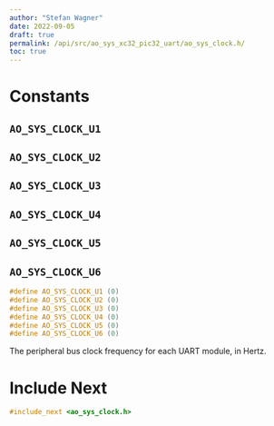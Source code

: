 ```yaml
---
author: "Stefan Wagner"
date: 2022-09-05
draft: true
permalink: /api/src/ao_sys_xc32_pic32_uart/ao_sys_clock.h/
toc: true
---
```


# Constants

## `AO_SYS_CLOCK_U1`
## `AO_SYS_CLOCK_U2`
## `AO_SYS_CLOCK_U3`
## `AO_SYS_CLOCK_U4`
## `AO_SYS_CLOCK_U5`
## `AO_SYS_CLOCK_U6`

```c
#define AO_SYS_CLOCK_U1 (0)
#define AO_SYS_CLOCK_U2 (0)
#define AO_SYS_CLOCK_U3 (0)
#define AO_SYS_CLOCK_U4 (0)
#define AO_SYS_CLOCK_U5 (0)
#define AO_SYS_CLOCK_U6 (0)
```

The peripheral bus clock frequency for each UART module, in Hertz.

# Include Next

```c
#include_next <ao_sys_clock.h>
```
